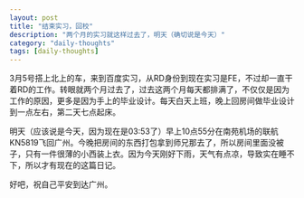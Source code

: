 ```yaml
--- 
layout: post  
title: "结束实习，回校"  
description: "两个月的实习就这样过去了，明天（确切说是今天）"  
category: "daily-thoughts"
tags: [daily-thoughts]  
---  
```

3月5号搭上北上的车，来到百度实习，从RD身份到现在实习是FE，不过却一直干着RD的工作。转眼就两个月过去了，过去这两个月每天都排满了，不仅仅是因为工作的原因，更多是因为手上的毕业设计。每天白天上班，晚上回房间做毕业设计到一点左右，第二天七点起床。

明天（应该说是今天，因为现在是03:53了）早上10点55分在南苑机场的联航KN5819飞回广州。今晚把房间的东西打包拿到师兄那去了，所以房间里面没被子，只有一件很薄的小西装上衣。因为今天刚好下雨，天气有点凉，导致实在睡不下，所以才有现在的这篇日记。

好吧，祝自己平安到达广州。
 
